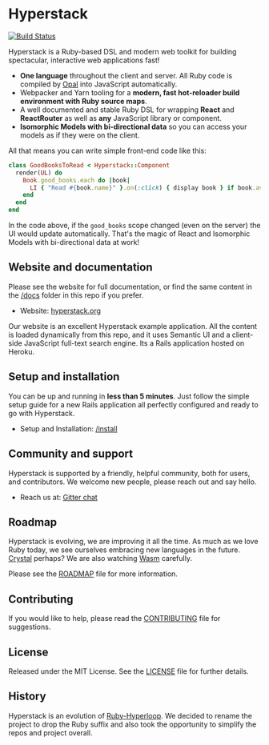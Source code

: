 # Hyperstack

[![Build Status](https://travis-ci.org/Hyperloop-org/Hyperloop.svg?branch=edge)](https://travis-ci.org/Hyperloop-org/Hyperloop)

Hyperstack is a Ruby-based DSL and modern web toolkit for building spectacular, interactive web applications fast!

+ **One language** throughout the client and server. All Ruby code is compiled by [Opal](https://opalrb.com/) into JavaScript automatically.
+ Webpacker and Yarn tooling for a **modern, fast hot-reloader build environment with Ruby source maps**.
+ A well documented and stable Ruby DSL for wrapping **React** and **ReactRouter** as well as **any** JavaScript library or component.
+ **Isomorphic Models with bi-directional data** so you can access your models as if they were on the client.

All that means you can write simple front-end code like this:

```ruby
class GoodBooksToRead < Hyperstack::Component
  render(UL) do
    Book.good_books.each do |book|
      LI { "Read #{book.name}" }.on(:click) { display book } if book.available?
    end
  end
end
```

In the code above, if the `good_books` scope changed (even on the server) the UI would update automatically. That's the magic of React and Isomorphic Models with bi-directional data at work!

## Website and documentation

Please see the website for full documentation, or find the same content in the [/docs](/docs) folder in this repo if you prefer.

+ Website: [hyperstack.org](https://hyperstack.org)

Our website is an excellent Hyperstack example application. All the content is loaded dynamically from this repo, and it uses Semantic UI and a client-side JavaScript full-text search engine. Its a Rails application hosted on Heroku.

## Setup and installation

You can be up and running in **less than 5 minutes**. Just follow the simple setup guide for a new Rails application all perfectly configured and ready to go with Hyperstack.

+ Setup and Installation: [/install](/install)

## Community and support

Hyperstack is supported by a friendly, helpful community, both for users, and contributors. We welcome new people, please reach out and say hello.

+ Reach us at: [Gitter chat](https://gitter.im/ruby-hyperloop/chat)

## Roadmap

Hyperstack is evolving, we are improving it all the time. As much as we love Ruby today, we see ourselves embracing new languages in the future. [Crystal](https://crystal-lang.org/) perhaps? We are also watching [Wasm](https://webassembly.org/) carefully.

Please see the  [ROADMAP][] file for more information.

[roadmap]: ROADMAP.md

## Contributing

If you would like to help, please read the [CONTRIBUTING][] file for suggestions.

[contributing]: CONTRIBUTING.md

## License

Released under the MIT License.  See the [LICENSE][] file for further details.

[license]: LICENSE

## History

Hyperstack is an evolution of [Ruby-Hyperloop](https://github.com/ruby-hyperloop). We decided to rename the project to drop the Ruby suffix and also took the opportunity to simplify the repos and project overall.
